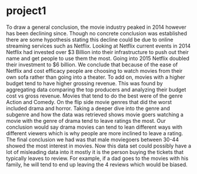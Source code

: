 # project1

To draw a general conclusion, the movie industry peaked in 2014 however has been
declining since. Though no concrete conclusion was established there are some hypothesis
stating this decline could be due to online streaming services such as Netflix. Looking at Netflix
current events in 2014 Netflix had invested over $3 Billion into their infrastructure to push out
their name and get people to use them the most. Going into 2015 Netflix doubled their
investment to $6 billion. We conclude that because of the ease of Netflix and cost efficacy
people are choosing to watch movies from their own sofa rather than going into a theater.
To add on, movies with a higher budget tend to have higher grossing revenue. This was
found by aggregating data comparing the top producers and analyzing their budget cost vs
gross revenue.
Movies that tend to do the best were of the genre Action and Comedy. On the flip side
movie genres that did the worst included drama and horror.
Taking a deeper dive into the genre and subgenre and how the data was retrieved
shows movie goers watching a movie with the genre of drama tend to leave ratings the most.
Our conclusion would say drama movies can tend to lean different ways with different viewers
which is why people are more inclined to leave a rating.
The final conclusion we had was that male moviegoers between 30-44 showed the most
interest in movies. Now this data set could possibly have a lot of misleading data into it mostly
it is the person buying the tickets that typically leaves to review. For example, if a dad goes to
the movies with his family, he will tend to end up leaving the 4 reviews which would be biased.
